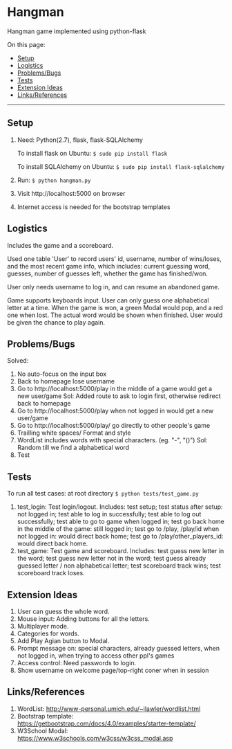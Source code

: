 # Hangman

Hangman game implemented using python-flask

On this page:

* [Setup](#setup)
* [Logistics](#logistics)
* [Problems/Bugs](#problemsbugs)
* [Tests](#tests)
* [Extension Ideas](#extension-ideas)
* [Links/References](#linksreferences)

- - -

## Setup
1. Need: Python(2.7), flask, flask-SQLAlchemy

    To install flask on Ubuntu: `$ sudo pip install flask`
    
    To install SQLAlchemy on Ubuntu: `$ sudo pip install flask-sqlalchemy`
  
2. Run: `$ python hangman.py`
3. Visit http://localhost:5000 on browser
4. Internet access is needed for the bootstrap templates

## Logistics
Includes the game and a scoreboard.

Used one table 'User' to record users' id, username, number of wins/loses, and the most recent game info, which includes: current guessing word, guesses, number of guesses left, whether the game has finished/won.

User only needs username to log in, and can resume an abandoned game.

Game supports keyboards input. User can only guess one alphabetical letter at a time.
When the game is won, a green Modal would pop, and a red one when lost. The actual word would be shown when finished. User would be given the chance to play again.

## Problems/Bugs
Solved:
1. No auto-focus on the input box
2. Back to homepage lose username
3. Go to http://localhost:5000/play in the middle of a game would get a new user/game
Sol: Added route to ask to login first, otherwise redirect back to homepage
4. Go to http://localhost:5000/play when not logged in would get a new user/game
5. Go to http://localhost:5000/play/<id> go directly to other people's game
6. Trailling white spaces/ Format and style
7. WordList includes words with special characters. (eg. "-", "()")
Sol: Random till we find a alphabetical word
8. Test
    
## Tests
To run all test cases: at root directory `$ python tests/test_game.py`

1. test_login: Test login/logout.
    Includes:
        test setup;
        test status after setup: not logged in;
        test able to log in successfully;
        test able to log out successfully;
        test able to go to game when logged in;
        test go back home in the middle of the game: still logged in;
        test go to /play, /play/id when not logged in: would direct back home;
        test go to /play/other_players_id: would direct back home.
2. test_game: Test game and scoreboard.
    Includes:
        test guess new letter in the word;
        test guess new letter not in the word;
        test guess already guessed letter / non alphabetical letter;
        test scoreboard track wins;
        test scoreboard track loses.

## Extension Ideas
1. User can guess the whole word.
2. Mouse input: Adding buttons for all the letters.
3. Multiplayer mode.
4. Categories for words.
5. Add Play Agian button to Modal.
6. Prompt message on: special characters, already guessed letters, when not logged in, when trying to access other ppl's games
7. Access control: Need passwords to login.
8. Show username on welcome page/top-right coner when in session 

## Links/References
1. WordList: http://www-personal.umich.edu/~jlawler/wordlist.html
2. Bootstrap template: https://getbootstrap.com/docs/4.0/examples/starter-template/
3. W3School Modal: https://www.w3schools.com/w3css/w3css_modal.asp
